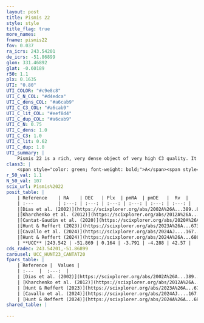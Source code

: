 ```yaml
---
layout: post
title: Pismis 22
style: style
title_flag: true
more_names: 
fname: pismis22
fov: 0.037
ra_icrs: 243.54201
de_icrs: -51.86899
glon: 331.46892
glat: -0.60189
r50: 1.1
plx: 0.1635
UTI: "0.80"
UTI_COLOR: "#c9e8c8"
UTI_C_N_COL: "#d4edca"
UTI_C_dens_COL: "#a6cab9"
UTI_C_C3_COL: "#a6cab9"
UTI_C_lit_COL: "#eef8d4"
UTI_C_dup_COL: "#a6cab9"
UTI_C_N: 0.75
UTI_C_dens: 1.0
UTI_C_C3: 1.0
UTI_C_lit: 0.62
UTI_C_dup: 1.0
UTI_summary: |
    Pismis 22 is a rich, very dense object of very high C3 quality. It is moderately studied in the literature.
class3: |
    <span style="color: green; font-weight: bold;">A</span><span style="color: green; font-weight: bold;">A</span>
r_50_val: 1.1
N_50_val: 107
scix_url: Pismis%2022
posit_table: |
    | Reference    | RA    | DEC   | Plx  | pmRA  | pmDE   |  Rv  |
    | :---         | :---: | :---: | :---: | :---: | :---: | :---: |
    |[Dias et al. (2002)](https://scixplorer.org/abs/2002A%26A...389..871D) | 243.537 | -51.867 | -- | -2.97 | -3.31 | -- |
    |[Kharchenko et al. (2012)](https://scixplorer.org/abs/2012A%26A...543A.156K) | 243.555 | -51.865 | -- | -10.73 | -3.63 | -- |
    |[Cantat-Gaudin et al. (2020)](https://scixplorer.org/abs/2020A%26A...640A...1C) | 243.552 | -51.869 | 0.102 | -3.882 | -4.263 | -- |
    |[Hunt & Reffert (2023)](https://scixplorer.org/abs/2023A%26A...673A.114H) | 243.543 | -51.873 | 0.183 | -3.797 | -4.259 | 26.919 |
    |[Cavallo et al. (2024)](https://scixplorer.org/abs/2024AJ....167...12C) | 243.554 | -51.867 | 0.184 | -- | -- | -- |
    |[Hunt & Reffert (2024)](https://scixplorer.org/abs/2024A%26A...686A..42H) | 243.543 | -51.873 | 0.183 | -3.797 | -4.259 | 26.919 |
    | **UCC** |243.542 | -51.869 | 0.164 | -3.791 | -4.288 | 42.57 | 
cds_radec: 243.54201,-51.86899
carousel: UCC_HUNT23_CANTAT20
fpars_table: |
    | Reference |  Values |
    | :---  |  :---:  |
    | [Dias et al. (2002)](https://scixplorer.org/abs/2002A%26A...389..871D) | `E(B-V)=2.0, Dist=1000.0, Age=7.6` |
    | [Kharchenko et al. (2012)](https://scixplorer.org/abs/2012A%26A...543A.156K) | `e_bv=1.926, distance=2023, log_age=8.2` |
    | [Hunt & Reffert (2023)](https://scixplorer.org/abs/2023A%26A...673A.114H) | `AV50=6.453, diffAV50=2.652, MOD50=13.431, logAge50=7.695` |
    | [Cavallo et al. (2024)](https://scixplorer.org/abs/2024AJ....167...12C) | `AV50=5.43, dMod50=12.84, logAge50=5.74, [Fe/H]50=0.9` |
    | [Hunt & Reffert (2024)](https://scixplorer.org/abs/2024A%26A...686A..42H) | `MassJ=3290.17` |
shared_table: |
    
---
```

